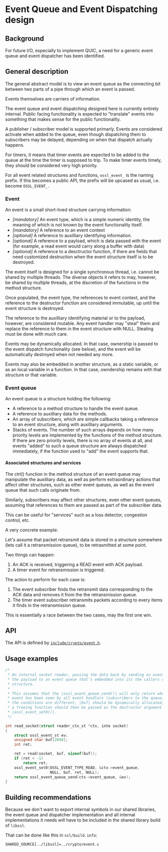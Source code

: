 Event Queue and Event Dispatching design
========================================

Background
----------

For future I/O, especially to implement QUIC, a need for a generic event
queue and event dispatcher has been identified.

General description
-------------------

The general abstract model is to view an event queue as the connecting bit
between two parts of a pipe through which an event is passed.

Events themselves are carriers of information.

The event queue and event dispatching designed here is currently entirely
internal.  Public facing functionality is expected to "translate" events
into something that makes sense for the public functionality.

A publisher / subscriber model is supported primarly.  Events are considered
activate when added to the queue, even though dispatching them to subscribers
may be delayed, depending on when that dispatch actually happens.

For timers, it means that timer events are expected to be added to the queue
at the time the timer is supposed to trip.  To make timer events timely,
they should be considered very high priority.

For all event related structures and functions, `ossl_event_` is the naming
prefix.  If this becomes a public API, the prefix will be upcased as usual,
i.e. become `OSSL_EVENT_`.

### Event

An event is a small short-lived structure carrying information:

-   *[mandatory]* An event type, which is a simple numeric identity, the
    meaning of which is not known by the event functionality itself.
-   *[mandatory]* A reference to an event context
-   *[optional]* A reference to auxilliary identifying information.
-   *[optional]* A reference to a payload, which is data passed with the
    event (for example, a read event would carry along a buffer with data)
-   *[optional]* A reference to a desctructor function, if there are fields
    that need customized destruction when the event structure itself is to
    be destroyed.

The event itself is designed for a single synchronous thread, i.e. cannot be
shared by multiple threads.  The diverse objects it refers to may, however,
be shared by multiple threads, at the discretion of the functions in the
method structure.

Once populated, the event type, the references to event context, and the
reference to the destructor function are considered immutable, up until the
event structure is destroyed.

The reference to the auxilliary identifying material or to the payload,
however, are considered mutable.  Any event handler may "steal" them and
replace the reference to them in the event structure with NULL.  Stealing
must be done with much care.

Events may be dynamically allocated.  In that case, ownership is passed to
the event dispatch functionality (see below), and the event will be
automatically destroyed when not needed any more.

Events may also be embedded in another structure, as a static variable, or
as an local variable in a function.  In that case, owndership remains with
that structure or that variable.

### Event queue

An event queue is a structure holding the following:

-   A reference to a method structure to handle the event queue.
-   A reference to auxilliary data for the methods.
-   An array of subscribers, which are simple callbacks taking a reference
    to an event structure, along with auxilliary arguments.
-   Stacks of events.  The number of such arrays depends on how many
    priority levels are implemented by the functions of the method
    structure.
    If there are zero priority levels, there is no array of events at all,
    and events "added" to such a queue structure are always dispatched
    immediately, if the function used to "add" the event supports that.

#### Associated structures and services

The ctrl() function in the method structure of an event queue may manipulate
the auxilliary data, as well as perform extraordinary actions that affect
other structures, such as other event queues, as well as the event queue
that such calls originate from.

Similarly, subscribers may affect other structures, even other event queues,
assuming that references to them are passed as part of the subscriber data.

This can be useful for "services" such as a loss detector, congestion control,
etc.

A very concrete example:

Let's assume that packet retransmit data is stored in a structure somewhere
(lets call it a retransmission queue), to be retrasmitted at some point.

Two things can happen:

1.  An ACK is received, triggering a READ event with ACK payload.
2.  A timer event for retransmission is triggered.

The action to perform for each case is:

1.  The event subscriber finds the retransmit data corresponding to the ACK
    data and removes it from the the retransmission queue.
2.  The timer event subscriber retransmits packets according to every items
    it finds in the retransmission queue.

This is essentially a race between the two cases, may the first one win.

API
---

The API is defined by [`include/crypto/event.h`](../../include/crypto/event.h).

Usage examples
--------------

``` C
/*
 * An internal socket reader, passing the data back by sending an event with
 * the payload to an event queue that's embedded into its the callers context
 * structure.
 *
 * This assumes that the |ossl_event_queue_send()| will only return when the
 * event has been seen by all event handlers (subscribers to the queue).  If
 * the conditions are different, |buf| should be dynamically allocated, and
 * a freeing function should then be passed as the destructor argument to
 * |ossl_event_set0()|.
 */

int read_socket(struct reader_ctx_st *ctx, inte socket)
{
    struct ossl_event_st ev;
    unsigned char buf[2048];
    int ret;

    ret = read(socket, buf, sizeof(buf));
    if (ret < -1)
        return ret;
    ossl_event_set0(OSSL_EVENT_TYPE_READ, &ctx->event_queue,
                    NULL, buf, ret, NULL);
    return ossl_event_queue_send(ctx->event_queue, &ev);
}

```

Building recommendations
------------------------

Because we don't want to export internal symbols in our shared libraries,
the event queue and dispatcher implementation and all internal
implementations it needs will have to be included in the shared library
build of `libssl`.

That can be done like this in `ssl/build.info`:

``` text
SHARED_SOURCE[../libssl]=../crypto/event.c
```
